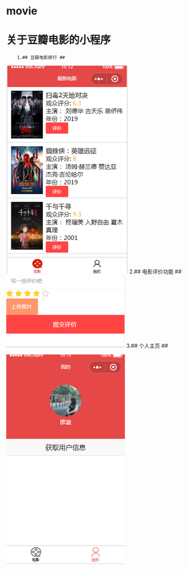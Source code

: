 # movie
# 关于豆瓣电影的小程序 #
		
		1.## 豆瓣电影排行 ##
![](https://github.com/jxfzcrxnmly/movie/blob/master/image/1.png)
		2.## 电影评价功能 ##
![](https://github.com/jxfzcrxnmly/movie/blob/master/image/2.png)
		3.## 个人主页 ##

![](https://github.com/jxfzcrxnmly/movie/blob/master/image/3.png)

